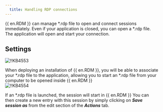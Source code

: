 ```yaml
---
  title: Handling RDP connections
---
```

{{ en.RDM }} can manage *.rdp file to open and connect sessions immediately. Even if your application is closed, you can open a *.rdp file. The application will open and start your connection.

## Settings

![!!KB4553](https://webdevolutions.azureedge.net/docs/en/kb/KB4553.png)  

When deploying an installation of {{ en.RDM }}, you will be able to associate your *.rdp file to the application, allowing you to start an *.rdp file from your computer to be opened inside {{ en.RDM }}  
![!!KB4554](https://webdevolutions.azureedge.net/docs/en/kb/KB4554.png)  

If an *.rdp file is launched, the session will start in {{ en.RDM }} You can then create a new entry with this session by simply clicking on ***Save session as*** from the edit section of the ***Actions*** tab.

